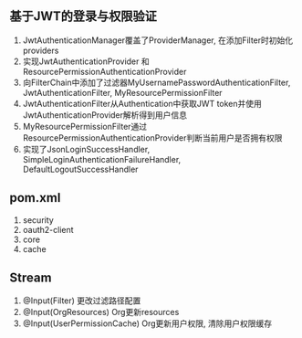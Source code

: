 ## 基于JWT的登录与权限验证
1. JwtAuthenticationManager覆盖了ProviderManager, 在添加Filter时初始化providers
2. 实现JwtAuthenticationProvider 和 ResourcePermissionAuthenticationProvider
2. 向FilterChain中添加了过滤器MyUsernamePasswordAuthenticationFilter, JwtAuthenticationFilter, MyResourcePermissionFilter
3. JwtAuthenticationFilter从Authentication中获取JWT token并使用JwtAuthenticationProvider解析得到用户信息
4. MyResourcePermissionFilter通过ResourcePermissionAuthenticationProvider判断当前用户是否拥有权限
5. 实现了JsonLoginSuccessHandler, SimpleLoginAuthenticationFailureHandler, DefaultLogoutSuccessHandler

## pom.xml
1. security
2. oauth2-client
3. core
4. cache

## Stream
1. @Input(Filter) 更改过滤路径配置
2. @Input(OrgResources) Org更新resources
3. @Input(UserPermissionCache) Org更新用户权限, 清除用户权限缓存
